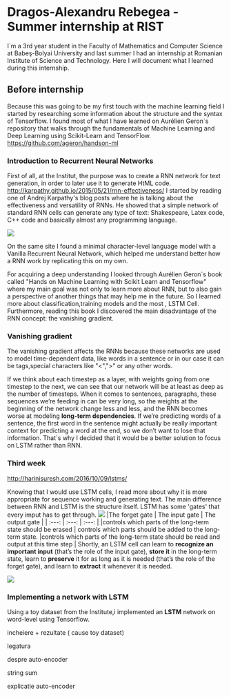 # Dragos-Alexandru Rebegea - Summer internship at RIST

I`m a 3rd year student in the Faculty of Mathematics and Computer Science at Babeş-Bolyai University and last summer I had an internship at Romanian Institute of Science and Technology. Here I will document what I learned during this internship.

## Before internship

Because this was going to be my first touch with the machine learning field I started by researching some information about the structure and the syntax of Tensorflow. I found most of what I have learned on Aurélien Geron`s repository that walks through the fundamentals of Machine Learning and Deep Learning using Scikit-Learn and TensorFlow.
https://github.com/ageron/handson-ml

### Introduction to Recurrent Neural Networks
First of all, at the Institut, the purpose was to create a RNN network for text generation, in order to later use it to generate HtML code.
http://karpathy.github.io/2015/05/21/rnn-effectiveness/
I started by reading one of Andrej Karpathy's blog posts where he is talking about the effectiveness and versatility of RNNs. He showed that a simple network of standard RNN cells can generate any type of text: Shakespeare, Latex code, C++ code and basically almost any programming language.

![](http://karpathy.github.io/assets/rnn/latex3.jpeg)

On the same site I found a minimal character-level language model with a Vanilla Recurrent Neural Network, which helped me understand better how a RNN work by replicating this on my own.

For acquiring a deep understanding I looked through Aurélien Geron`s book called "Hands on Machine Learning with Scikit Learn and Tensorflow" where my main goal was not only to learn more about RNN, but to also gain a perspective of another things that may help me in the future. So I learned more about classification,training models and the most , LSTM Cell. Furthermore, reading this book I discovered the main disadvantage of the RNN concept: the vanishing gradient.
### Vanishing gradient

The vanishing gradient affects the RNNs because these networks are used to model time-dependent data, like words in a sentence or in our case it can be tags,special characters like "<",">" or any other words. 

If we think about each timestep as a layer, with weights going from one timestep to the next, we can see that our network will be at least as deep as the number of timesteps. When it comes to sentences, paragraphs, these sequences we’re feeding in can be very long, so the weights at the beginning of the network change less and less, and the RNN becomes worse at modeling **long-term dependencies**. If we’re predicting words of a sentence, the first word in the sentence might actually be really important context for predicting a word at the end, so we don’t want to lose that information.
 That`s why I decided that it would be a better solution to focus on LSTM rather than RNN.
### Third week
http://harinisuresh.com/2016/10/09/lstms/

Knowing that I would use LSTM cells, I read more about why it is more appropriate for sequence working and generating text. 
The main difference between RNN and LSTM is the structure itself. LSTM has some 'gates' that every imput has to get through.
![](http://harinisuresh.com/img/lstm-images/details.png)
|The forget gate |   The input gate  |   The output gate |
| :---: | :---: | :---: |
|controls which parts of the long-term state should be erased    |  controls which parts should be added to the long-term state. |controls which parts of the long-term state should be read and output at this time step  |
Shortly, an LSTM cell can learn to **recognize an important input** (that’s the role of the input gate), **store it** in the long-term state, learn to **preserve** it for as long as it is needed (that’s the role of the forget gate), and learn to **extract** it whenever it is needed.

![](http://harinisuresh.com/img/lstm-images/output.gif)


### Implementing a network with LSTM
Using a toy dataset from the Institute,i implemented an **LSTM** network on word-level using Tensorflow.

incheiere + rezultate ( cause toy dataset)

legatura

despre auto-encoder

string sum

explicatie auto-encoder



